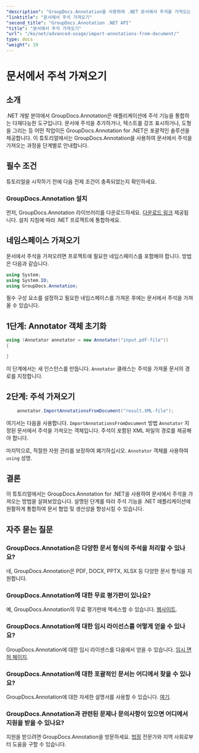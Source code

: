 ```yaml
---
"description": "GroupDocs.Annotation을 사용하여 .NET 문서에서 주석을 가져오는 방법을 알아보세요. 원활한 통합을 위한 단계별 튜토리얼을 따라해 보세요."
"linktitle": "문서에서 주석 가져오기"
"second_title": "GroupDocs.Annotation .NET API"
"title": "문서에서 주석 가져오기"
"url": "/ko/net/advanced-usage/import-annotations-from-document/"
type: docs
"weight": 19
---
```


# 문서에서 주석 가져오기

## 소개
.NET 개발 분야에서 GroupDocs.Annotation은 애플리케이션에 주석 기능을 통합하는 다재다능한 도구입니다. 문서에 주석을 추가하거나, 텍스트를 강조 표시하거나, 도형을 그리는 등 어떤 작업이든 GroupDocs.Annotation for .NET은 포괄적인 솔루션을 제공합니다. 이 튜토리얼에서는 GroupDocs.Annotation을 사용하여 문서에서 주석을 가져오는 과정을 단계별로 안내합니다.
## 필수 조건
튜토리얼을 시작하기 전에 다음 전제 조건이 충족되었는지 확인하세요.
### GroupDocs.Annotation 설치
먼저, GroupDocs.Annotation 라이브러리를 다운로드하세요. [다운로드 링크](https://releases.groupdocs.com/annotation/net/) 제공됩니다. 설치 지침에 따라 .NET 프로젝트에 통합하세요.

## 네임스페이스 가져오기
문서에서 주석을 가져오려면 프로젝트에 필요한 네임스페이스를 포함해야 합니다. 방법은 다음과 같습니다.

```csharp
using System;
using System.IO;
using GroupDocs.Annotation;
```

필수 구성 요소를 설정하고 필요한 네임스페이스를 가져온 후에는 문서에서 주석을 가져올 수 있습니다.
## 1단계: Annotator 객체 초기화
```csharp
using (Annotator annotator = new Annotator("input.pdf-file"))
{

}
```
이 단계에서는 새 인스턴스를 만듭니다. `Annotator` 클래스는 주석을 가져올 문서의 경로를 지정합니다.
## 2단계: 주석 가져오기
```csharp
	annotator.ImportAnnotationsFromDocument("result.XML-file");
```
여기서는 다음을 사용합니다. `ImportAnnotationsFromDocument` 방법 `Annotator` 지정된 문서에서 주석을 가져오는 객체입니다. 주석이 포함된 XML 파일의 경로를 제공해야 합니다.

마지막으로, 적절한 자원 관리를 보장하여 폐기하십시오. `Annotator` 객체를 사용하여 `using` 성명.

## 결론
이 튜토리얼에서는 GroupDocs.Annotation for .NET을 사용하여 문서에서 주석을 가져오는 방법을 살펴보았습니다. 설명된 단계를 따라 주석 기능을 .NET 애플리케이션에 원활하게 통합하여 문서 협업 및 생산성을 향상시킬 수 있습니다.
## 자주 묻는 질문
### GroupDocs.Annotation은 다양한 문서 형식의 주석을 처리할 수 있나요?
네, GroupDocs.Annotation은 PDF, DOCX, PPTX, XLSX 등 다양한 문서 형식을 지원합니다.
### GroupDocs.Annotation에 대한 무료 평가판이 있나요?
예, GroupDocs.Annotation의 무료 평가판에 액세스할 수 있습니다. [웹사이트](https://releases.groupdocs.com/).
### GroupDocs.Annotation에 대한 임시 라이선스를 어떻게 얻을 수 있나요?
GroupDocs.Annotation에 대한 임시 라이센스를 다음에서 얻을 수 있습니다. [임시 면허 페이지](https://purchase.groupdocs.com/temporary-license/).
### GroupDocs.Annotation에 대한 포괄적인 문서는 어디에서 찾을 수 있나요?
GroupDocs.Annotation에 대한 자세한 설명서를 사용할 수 있습니다. [여기](https://tutorials.groupdocs.com/annotation/net/).
### GroupDocs.Annotation과 관련된 문제나 문의사항이 있으면 어디에서 지원을 받을 수 있나요?
지원을 받으려면 GroupDocs.Annotation을 방문하세요. [법정](https://forum.groupdocs.com/c/annotation/10) 전문가와 지역 사회로부터 도움을 구할 수 있습니다.